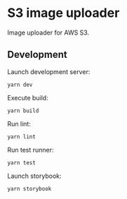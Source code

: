 # S3 image uploader

Image uploader for AWS S3.

## Development

Launch development server:

```
yarn dev
```

Execute build:

```
yarn build
```

Run lint:

```
yarn lint
```

Run test runner:

```
yarn test
```

Launch storybook:

```
yarn storybook
```
